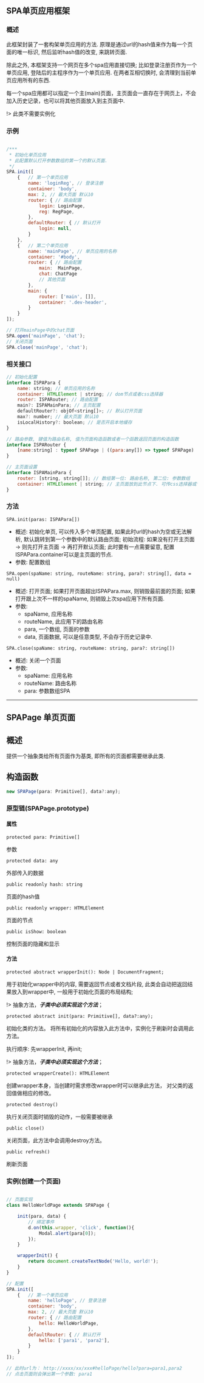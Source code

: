 ## SPA单页应用框架
### 概述
此框架封装了一套构架单页应用的方法. 原理是通过url的hash值来作为每一个页面的唯一标识, 然后监听hash值的改变, 来跳转页面.

除此之外, 本框架支持一个网页在多个spa应用直接切换; 比如登录注册页作为一个单页应用, 登陆后的主程序作为一个单页应用. 在两者互相切换时, 会清理到当前单页应用所有的东西.

每一个spa应用都可以指定一个主(main)页面，主页面会一直存在于网页上，不会加入历史记录，也可以将其他页面放入到主页面中.

!> 此类不需要实例化

### 示例

```js

/***
 * 初始化单页应用
 * 此配置默认打开参数数组的第一个的默认页面.
 */
SPA.init([
    {   // 第一个单页应用
        name: 'loginReg', // 登录注册
        container: 'body',
        max: 2, // 最大页面 默认10
        router: { // 路由配置
            login: LoginPage,
            reg: RegPage,
        },
        defaultRouter: { // 默认打开
            login: null,
        }
    },
    {   // 第二个单页应用
        name: 'mainPage', // 单页应用的名称
        container: '#body',
        router: { // 路由配置
            main:  MainPage,
            chat: ChatPage
            // 其他页面
        },
        main: {
            router: ['main', []],
            container: '.dev-header',
        }
    }
]);

// 打开mainPage中的chat页面
SPA.open('mainPage', 'chat');
// 关闭页面
SPA.close('mainPage', 'chat');
```

### 相关接口
```js
// 初始化配置
interface ISPAPara {
    name: string; // 单页应用的名称
    container: HTMLElement | string; // dom节点或者css选择器
    router: ISPARouter; // 路由配置
    main?: ISPAMainPara; // 主页配置
    defaultRouter?: objOf<string[]>; // 默认打开页面
    max?: number; // 最大页面 默认10
    isLocalHistory?: boolean; // 是否开启本地缓存
}

// 路由参数, 键值为路由名称, 值为页面构造函数或者一个函数返回页面的构造函数
interface ISPARouter {
    [name:string] : typeof SPAPage | ((para:any[]) => typeof SPAPage)
}

// 主页面设置
interface ISPAMainPara {
    router: [string, string[]]; // 数组第一位: 路由名称, 第二位: 参数数组
    container: HTMLElement | string; // 主页面放到此节点下. 可传css选择器或节点
}
```

### 方法
`SPA.init(paras: ISPAPara[])`

* 概述: 初始化单页, 可以传入多个单页配置, 如果此时url的hash为空或无法解析, 默认跳转到第一个参数中的默认路由页面;
       初始流程: 如果没有打开主页面 -> 则先打开主页面 -> 再打开默认页面; 此时要有一点需要留意, 配置ISPAPara.container可以是主页面的节点.
* 参数: 配置数组

`SPA.open(spaName: string, routeName: string, para?: string[], data = null)`

* 概述: 打开页面; 如果打开页面超出ISPAPara.max, 则销毁最前面的页面; 如果打开跟上次不一样的spaName, 则销毁上次spa应用下所有页面.
* 参数:
    * spaName, 应用名称
    * routeName, 此应用下的路由名称
    * para, 一个数组, 页面的参数
    * data, 页面数据, 可以是任意类型, 不会存于历史记录中.

`SPA.close(spaName: string, routeName: string, para?: string[])`

* 概述: 关闭一个页面
* 参数:
    * spaName: 应用名称
    * routeName: 路由名称
    * para: 参数数组SPA

---

## SPAPage 单页页面
## 概述
提供一个抽象类给所有页面作为基类, 即所有的页面都需要继承此类.

## 构造函数
```js
new SPAPage(para: Primitive[], data?:any);
```

### 原型链(SPAPage.prototype)

#### 属性

`protected para: Primitive[]`

参数

`protected data: any`

外部传入的数据

`public readonly hash: string`

页面的hash值

`public readonly wrapper: HTMLElement`

页面的节点

`public isShow: boolean`

控制页面的隐藏和显示

#### 方法

`protected abstract wrapperInit(): Node | DocumentFragment;`

用于初始化wrapper中的内容, 需要返回节点或者文档片段, 此类会自动把返回结果放入到wrapper中, 一般用于初始化页面的布局结构;

!> 抽象方法，***子类中必须实现这个方法***；

`protected abstract init(para: Primitive[], data?:any);`

初始化类的方法。 将所有初始化的内容放入此方法中，实例化于刷新时会调用此方法。

执行顺序: 先wrapperInit, 再init;

!> 抽象方法，***子类中必须实现这个方法***；

`protected wrapperCreate(): HTMLElement`

创建wrapper本身，当创建时需求修改wrapper时可以继承此方法， 对父类的返回值做相应的修改。

`protected destroy()`

执行关闭页面时销毁的动作，一般需要被继承

`public close()`

关闭页面，此方法中会调用destroy方法。

`public refresh()`

刷新页面

### 实例(创建一个页面)
```js

// 页面实现
class HelloWorldPage extends SPAPage {

    init(para, data) {
        // 绑定事件
        d.on(this.wrapper, 'click', function(){
            Modal.alert(para[0]);
        });
    }

    wrapperInit() {
        return document.createTextNode('Hello, world!');
    }
}

// 配置
SPA.init([
    {   // 第一个单页应用
        name: 'helloPage', // 登录注册
        container: 'body',
        max: 2, // 最大页面 默认10
        router: { // 路由配置
            hello: HelloWorldPage,
        },
        defaultRouter: { // 默认打开
            hello: ['para1', 'para2'],
        }
    }
]);

// 此时url为： http://xxxx/xx/xxx#helloPage/hello?para=para1,para2
// 点击页面则会弹出第一个参数: para1
```